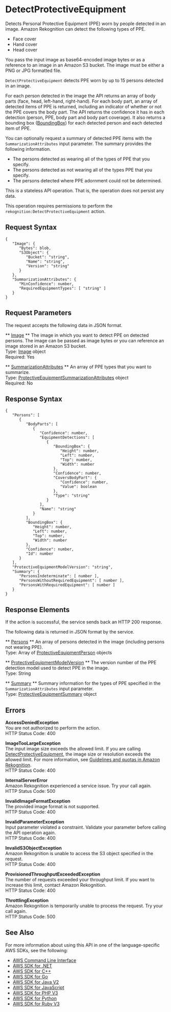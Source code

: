 # DetectProtectiveEquipment<a name="API_DetectProtectiveEquipment"></a>

Detects Personal Protective Equipment \(PPE\) worn by people detected in an image\. Amazon Rekognition can detect the following types of PPE\.
+ Face cover
+ Hand cover
+ Head cover

You pass the input image as base64\-encoded image bytes or as a reference to an image in an Amazon S3 bucket\. The image must be either a PNG or JPG formatted file\. 

 `DetectProtectiveEquipment` detects PPE worn by up to 15 persons detected in an image\.

For each person detected in the image the API returns an array of body parts \(face, head, left\-hand, right\-hand\)\. For each body part, an array of detected items of PPE is returned, including an indicator of whether or not the PPE covers the body part\. The API returns the confidence it has in each detection \(person, PPE, body part and body part coverage\)\. It also returns a bounding box \([BoundingBox](API_BoundingBox.md)\) for each detected person and each detected item of PPE\. 

You can optionally request a summary of detected PPE items with the `SummarizationAttributes` input parameter\. The summary provides the following information\. 
+ The persons detected as wearing all of the types of PPE that you specify\.
+ The persons detected as not wearing all of the types PPE that you specify\.
+ The persons detected where PPE adornment could not be determined\. 

This is a stateless API operation\. That is, the operation does not persist any data\.

This operation requires permissions to perform the `rekognition:DetectProtectiveEquipment` action\. 

## Request Syntax<a name="API_DetectProtectiveEquipment_RequestSyntax"></a>

```
{
   "Image": { 
      "Bytes": blob,
      "S3Object": { 
         "Bucket": "string",
         "Name": "string",
         "Version": "string"
      }
   },
   "SummarizationAttributes": { 
      "MinConfidence": number,
      "RequiredEquipmentTypes": [ "string" ]
   }
}
```

## Request Parameters<a name="API_DetectProtectiveEquipment_RequestParameters"></a>

The request accepts the following data in JSON format\.

 ** [Image](#API_DetectProtectiveEquipment_RequestSyntax) **   <a name="rekognition-DetectProtectiveEquipment-request-Image"></a>
The image in which you want to detect PPE on detected persons\. The image can be passed as image bytes or you can reference an image stored in an Amazon S3 bucket\.   
Type: [Image](API_Image.md) object  
Required: Yes

 ** [SummarizationAttributes](#API_DetectProtectiveEquipment_RequestSyntax) **   <a name="rekognition-DetectProtectiveEquipment-request-SummarizationAttributes"></a>
An array of PPE types that you want to summarize\.  
Type: [ProtectiveEquipmentSummarizationAttributes](API_ProtectiveEquipmentSummarizationAttributes.md) object  
Required: No

## Response Syntax<a name="API_DetectProtectiveEquipment_ResponseSyntax"></a>

```
{
   "Persons": [ 
      { 
         "BodyParts": [ 
            { 
               "Confidence": number,
               "EquipmentDetections": [ 
                  { 
                     "BoundingBox": { 
                        "Height": number,
                        "Left": number,
                        "Top": number,
                        "Width": number
                     },
                     "Confidence": number,
                     "CoversBodyPart": { 
                        "Confidence": number,
                        "Value": boolean
                     },
                     "Type": "string"
                  }
               ],
               "Name": "string"
            }
         ],
         "BoundingBox": { 
            "Height": number,
            "Left": number,
            "Top": number,
            "Width": number
         },
         "Confidence": number,
         "Id": number
      }
   ],
   "ProtectiveEquipmentModelVersion": "string",
   "Summary": { 
      "PersonsIndeterminate": [ number ],
      "PersonsWithoutRequiredEquipment": [ number ],
      "PersonsWithRequiredEquipment": [ number ]
   }
}
```

## Response Elements<a name="API_DetectProtectiveEquipment_ResponseElements"></a>

If the action is successful, the service sends back an HTTP 200 response\.

The following data is returned in JSON format by the service\.

 ** [Persons](#API_DetectProtectiveEquipment_ResponseSyntax) **   <a name="rekognition-DetectProtectiveEquipment-response-Persons"></a>
An array of persons detected in the image \(including persons not wearing PPE\)\.  
Type: Array of [ProtectiveEquipmentPerson](API_ProtectiveEquipmentPerson.md) objects

 ** [ProtectiveEquipmentModelVersion](#API_DetectProtectiveEquipment_ResponseSyntax) **   <a name="rekognition-DetectProtectiveEquipment-response-ProtectiveEquipmentModelVersion"></a>
The version number of the PPE detection model used to detect PPE in the image\.  
Type: String

 ** [Summary](#API_DetectProtectiveEquipment_ResponseSyntax) **   <a name="rekognition-DetectProtectiveEquipment-response-Summary"></a>
Summary information for the types of PPE specified in the `SummarizationAttributes` input parameter\.  
Type: [ProtectiveEquipmentSummary](API_ProtectiveEquipmentSummary.md) object

## Errors<a name="API_DetectProtectiveEquipment_Errors"></a>

 **AccessDeniedException**   
You are not authorized to perform the action\.  
HTTP Status Code: 400

 **ImageTooLargeException**   
The input image size exceeds the allowed limit\. If you are calling [DetectProtectiveEquipment](#API_DetectProtectiveEquipment), the image size or resolution exceeds the allowed limit\. For more information, see [Guidelines and quotas in Amazon Rekognition](limits.md)\.   
HTTP Status Code: 400

 **InternalServerError**   
Amazon Rekognition experienced a service issue\. Try your call again\.  
HTTP Status Code: 500

 **InvalidImageFormatException**   
The provided image format is not supported\.   
HTTP Status Code: 400

 **InvalidParameterException**   
Input parameter violated a constraint\. Validate your parameter before calling the API operation again\.  
HTTP Status Code: 400

 **InvalidS3ObjectException**   
Amazon Rekognition is unable to access the S3 object specified in the request\.  
HTTP Status Code: 400

 **ProvisionedThroughputExceededException**   
The number of requests exceeded your throughput limit\. If you want to increase this limit, contact Amazon Rekognition\.  
HTTP Status Code: 400

 **ThrottlingException**   
Amazon Rekognition is temporarily unable to process the request\. Try your call again\.  
HTTP Status Code: 500

## See Also<a name="API_DetectProtectiveEquipment_SeeAlso"></a>

For more information about using this API in one of the language\-specific AWS SDKs, see the following:
+  [AWS Command Line Interface](https://docs.aws.amazon.com/goto/aws-cli/rekognition-2016-06-27/DetectProtectiveEquipment) 
+  [AWS SDK for \.NET](https://docs.aws.amazon.com/goto/DotNetSDKV3/rekognition-2016-06-27/DetectProtectiveEquipment) 
+  [AWS SDK for C\+\+](https://docs.aws.amazon.com/goto/SdkForCpp/rekognition-2016-06-27/DetectProtectiveEquipment) 
+  [AWS SDK for Go](https://docs.aws.amazon.com/goto/SdkForGoV1/rekognition-2016-06-27/DetectProtectiveEquipment) 
+  [AWS SDK for Java V2](https://docs.aws.amazon.com/goto/SdkForJavaV2/rekognition-2016-06-27/DetectProtectiveEquipment) 
+  [AWS SDK for JavaScript](https://docs.aws.amazon.com/goto/AWSJavaScriptSDK/rekognition-2016-06-27/DetectProtectiveEquipment) 
+  [AWS SDK for PHP V3](https://docs.aws.amazon.com/goto/SdkForPHPV3/rekognition-2016-06-27/DetectProtectiveEquipment) 
+  [AWS SDK for Python](https://docs.aws.amazon.com/goto/boto3/rekognition-2016-06-27/DetectProtectiveEquipment) 
+  [AWS SDK for Ruby V3](https://docs.aws.amazon.com/goto/SdkForRubyV3/rekognition-2016-06-27/DetectProtectiveEquipment) 